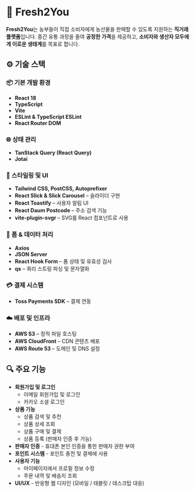 # 🥬 Fresh2You

**Fresh2You**는 농부들이 직접 소비자에게 농산물을 판매할 수 있도록 지원하는 **직거래 플랫폼**입니다. 중간 유통 과정을 줄여 **공정한 가격**을 제공하고, **소비자와 생산자 모두에게 이로운 생태계**를 목표로 합니다.

## ⚙️ 기술 스택

### 📦 기본 개발 환경

- **React 18**
- **TypeScript**
- **Vite**
- **ESLint & TypeScript ESLint**
- **React Router DOM**

### 🌐 상태 관리

- **TanStack Query (React Query)**
- **Jotai**

### 🎨 스타일링 및 UI

- **Tailwind CSS, PostCSS, Autoprefixer**
- **React Slick & Slick Carousel** – 슬라이더 구현
- **React Toastify** – 사용자 알림 UI
- **React Daum Postcode** – 주소 검색 기능
- **vite-plugin-svgr** – SVG를 React 컴포넌트로 사용

### 📝 폼 & 데이터 처리

- **Axios**
- **JSON Server**
- **React Hook Form** – 폼 상태 및 유효성 검사
- **qs** – 쿼리 스트링 파싱 및 문자열화

### 💳 결제 시스템

- **Toss Payments SDK** – 결제 연동

### ☁️ 배포 및 인프라

- **AWS S3** – 정적 파일 호스팅
- **AWS CloudFront** – CDN 콘텐츠 배포
- **AWS Route 53** – 도메인 및 DNS 설정

## 🔍 주요 기능

- **회원가입 및 로그인**
  - 이메일 회원가입 및 로그인
  - 카카오 소셜 로그인
- **상품 기능**
  - 상품 검색 및 추천
  - 상품 상세 조회
  - 상품 구매 및 결제
  - 상품 등록 (판매자 인증 후 가능)
- **판매자 인증** - 휴대폰 본인 인증을 통한 판매자 권한 부여
- **포인트 시스템** - 포인트 충전 및 결제에 사용
- **사용자 기능**
  - 마이페이지에서 프로필 정보 수정
  - 주문 내역 및 배송지 조회
- **UI/UX** - 반응형 웹 디자인 (모바일 / 태블릿 / 데스크탑 대응)
